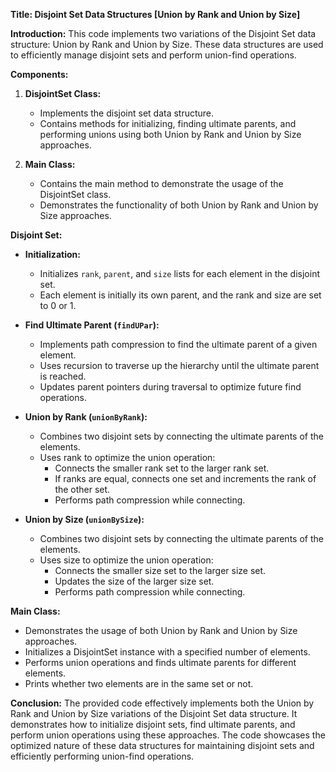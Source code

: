 **Title: Disjoint Set Data Structures [Union by Rank and Union by Size]**

**Introduction:**
This code implements two variations of the Disjoint Set data structure: Union by Rank and Union by Size. These data structures are used to efficiently manage disjoint sets and perform union-find operations.

**Components:**

1. **DisjointSet Class:**
   - Implements the disjoint set data structure.
   - Contains methods for initializing, finding ultimate parents, and performing unions using both Union by Rank and Union by Size approaches.

2. **Main Class:**
   - Contains the main method to demonstrate the usage of the DisjointSet class.
   - Demonstrates the functionality of both Union by Rank and Union by Size approaches.

**Disjoint Set:**

- **Initialization:**
  - Initializes `rank`, `parent`, and `size` lists for each element in the disjoint set.
  - Each element is initially its own parent, and the rank and size are set to 0 or 1.

- **Find Ultimate Parent (`findUPar`):**
  - Implements path compression to find the ultimate parent of a given element.
  - Uses recursion to traverse up the hierarchy until the ultimate parent is reached.
  - Updates parent pointers during traversal to optimize future find operations.

- **Union by Rank (`unionByRank`):**
  - Combines two disjoint sets by connecting the ultimate parents of the elements.
  - Uses rank to optimize the union operation:
    - Connects the smaller rank set to the larger rank set.
    - If ranks are equal, connects one set and increments the rank of the other set.
    - Performs path compression while connecting.

- **Union by Size (`unionBySize`):**
  - Combines two disjoint sets by connecting the ultimate parents of the elements.
  - Uses size to optimize the union operation:
    - Connects the smaller size set to the larger size set.
    - Updates the size of the larger size set.
    - Performs path compression while connecting.

**Main Class:**

- Demonstrates the usage of both Union by Rank and Union by Size approaches.
- Initializes a DisjointSet instance with a specified number of elements.
- Performs union operations and finds ultimate parents for different elements.
- Prints whether two elements are in the same set or not.

**Conclusion:**
The provided code effectively implements both the Union by Rank and Union by Size variations of the Disjoint Set data structure. It demonstrates how to initialize disjoint sets, find ultimate parents, and perform union operations using these approaches. The code showcases the optimized nature of these data structures for maintaining disjoint sets and efficiently performing union-find operations.
